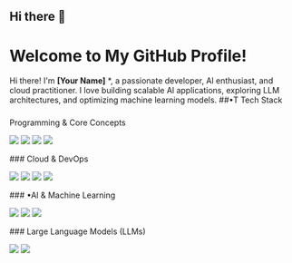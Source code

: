 ## Hi there 👋

# Welcome to My GitHub Profile!
Hi there! I'm **[Your Name]**
*, a passionate
developer, Al enthusiast, and cloud practitioner. I love building scalable Al applications, exploring LLM architectures, and optimizing machine learning models.
##•T Tech Stack
###
Programming & Core Concepts
<p align="left">
<img src="https://img.shields.io/badge/
Python-3776AB?style=for-the-badge&logo=python&logoColor=white" /> <img src="https://img.shields.io/badge/
Flask-000000?style=for-the-badge&logo=flask&logoColor=white" /> <img src="https://img.shields.io/badge/
SQL-4479A1?style=for-the-badge&logo=mysql&logoColor=white" />
<img src="https://img.shields.io/badge/
Vector%20DB-005571?style=for-the-badge&logo=redis&logoColor=white" />
</p>
###
Cloud & DevOps
<p align="left">
<img src="https://img.shields.io/badge/
AWS-232F3E?style=for-the-badge&logo=amazon-aws&logoColor=white"
<img src="https://img.shields.io/badge/
Google%20Cloud-4285F4?style=for-the-badge&logo=google-cloud&logoColor=white" />
<img src="https://img.shields.io/badge/
Azure-0078D4?style=for-the-badge&logo=microsoft-azure&logoColor=white" /> <img src="https://img.shields.io/badge/
Docker-2496ED?style=for-the-badge&logo=docker&logoColor=white" /> <img src="https://img.shields.io/badge/
Kubernetes-326CE5?style=for-the-badge&logo=kubernetes&logoColor=white" /
>
</p>
###
•Al & Machine Learning
<p align="left">
<img src="https://img.shields.io/badge/
Machine%20Learning-FF6F00?style=for-the-badge&logo=m|flow&logoColor=white" /
<img src="https://img.shields.io/badge/
Deep%20Learning-FFO000?style=for-the-badge&logo=pytorch&logoColor=white" /> <img src="https://img.shields.io/badge/
TensorFlow-FF6F00?style=for-the-badge&logo=tensorflow&logoColor=white" /
>
<img src="https://img.shields.io/badge/
PyTorch-EE4C2C?style=for-the-badge&logo=pytorch&logoColor=white" />
</p>
###
Large Language Models (LLMs)
<p align="left">
<img src="https://img.shields.io/badge/
GPT-005571?style=for-the-badge&logo=openai&logoColor=white" />
<img src="https://img.shields.io/badge/
BERT-1F425F?style=for-the-badge&logo=google&logoColor=white" /> <img src="https://img.shields.io/badge/
LLaMA-FF4500?s

<!--
**nynmakwana/nynmakwana** is a ✨ _special_ ✨ repository because its `README.md` (this file) appears on your GitHub profile.

Here are some ideas to get you started:

- 🔭 I’m currently working on ...
- 🌱 I’m currently learning ...
- 👯 I’m looking to collaborate on ...
- 🤔 I’m looking for help with ...
- 💬 Ask me about ...
- 📫 How to reach me: ...
- 😄 Pronouns: ...
- ⚡ Fun fact: ...
-->
